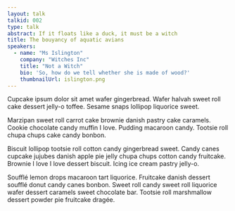 ```yaml
---
layout: talk
talkid: 002
type: talk
abstract: If it floats like a duck, it must be a witch
title: The bouyancy of aquatic avians
speakers:
  - name: "Ms Islington"
    company: "Witches Inc"
    title: "Not a Witch"
    bio: 'So, how do we tell whether she is made of wood?'
    thumbnailUrl: islington.png
---
```


Cupcake ipsum dolor sit amet wafer gingerbread. Wafer halvah sweet roll cake dessert jelly-o toffee. Sesame snaps lollipop liquorice sweet.

Marzipan sweet roll carrot cake brownie danish pastry cake caramels. Cookie chocolate candy muffin I love. Pudding macaroon candy. Tootsie roll chupa chups cake candy bonbon.

Biscuit lollipop tootsie roll cotton candy gingerbread sweet. Candy canes cupcake jujubes danish apple pie jelly chupa chups cotton candy fruitcake. Brownie I love I love dessert biscuit. Icing ice cream pastry jelly-o.

Soufflé lemon drops macaroon tart liquorice. Fruitcake danish dessert soufflé donut candy canes bonbon. Sweet roll candy sweet roll liquorice wafer dessert caramels sweet chocolate bar. Tootsie roll marshmallow dessert powder pie fruitcake dragée.
